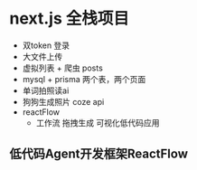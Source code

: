 # next.js 全栈项目
- 双token 登录
- 大文件上传
- 虚拟列表 + 爬虫 posts
- mysql + prisma 
    两个表，两个页面
- 单词拍照读ai
- 狗狗生成照片 coze api
- reactFlow
    - 工作流 拖拽生成 可视化低代码应用

## 低代码Agent开发框架ReactFlow